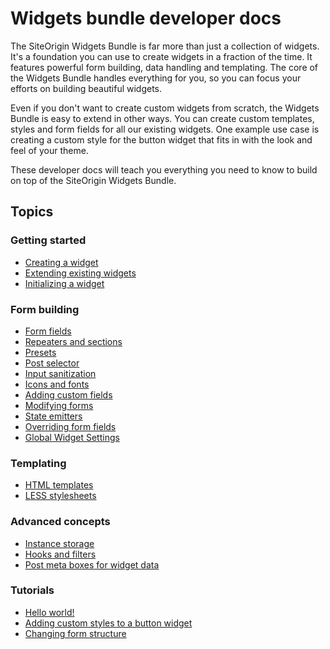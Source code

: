 # Widgets bundle developer docs

The SiteOrigin Widgets Bundle is far more than just a collection of widgets. It's a foundation you can use to create widgets in a fraction of the time. It features powerful form building, data handling and templating. The core of the Widgets Bundle handles everything for you, so you can focus your efforts on building beautiful widgets.

Even if you don't want to create custom widgets from scratch, the Widgets Bundle is easy to extend in other ways. You can create custom templates, styles and form fields for all our existing widgets. One example use case is creating a custom style for the button widget that fits in with the look and feel of your theme.

These developer docs will teach you everything you need to know to build on top of the SiteOrigin Widgets Bundle.

## Topics

### Getting started
* [Creating a widget](widgets-bundle/getting-started/creating-a-widget.md)
* [Extending existing widgets](widgets-bundle/getting-started/extending-existing-widgets.md)
* [Initializing a widget](widgets-bundle/getting-started/initializing-a-widget.md)

### Form building
* [Form fields](widgets-bundle/form-building/form-fields.md)
* [Repeaters and sections](widgets-bundle/form-building/repeaters-and-sections.md)
* [Presets](widgets-bundle/form-building/presets.md)
* [Post selector](widgets-bundle/form-building/post-selector.md)
* [Input sanitization](widgets-bundle/form-building/input-sanitization.md)
* [Icons and fonts](widgets-bundle/form-building/icons-and-fonts.md)
* [Adding custom fields](widgets-bundle/form-building/adding-custom-fields.md)
* [Modifying forms](widgets-bundle/form-building/modifying-forms.md)
* [State emitters](widgets-bundle/form-building/state-emitters.md)
* [Overriding form fields](widgets-bundle/form-building/overriding-form-fields.md)
* [Global Widget Settings](widgets-bundle/form-building/global-widget-settings.md)

### Templating
* [HTML templates](widgets-bundle/templating/html-templates.md)
* [LESS stylesheets](widgets-bundle/templating/less-stylesheets.md)

### Advanced concepts
* [Instance storage](widgets-bundle/advanced-concepts/instance-storage.md)
* [Hooks and filters](widgets-bundle/advanced-concepts/hooks-and-filters.md)
* [Post meta boxes for widget data](widgets-bundle/advanced-concepts/post-meta-box-forms.md)

### Tutorials
* [Hello world!](widgets-bundle/tutorials/hello-world.md)
* [Adding custom styles to a button widget](widgets-bundle/tutorials/adding-custom-styles-to-a-button-widget.md)
* [Changing form structure](widgets-bundle/tutorials/changing-form-structure.md)
